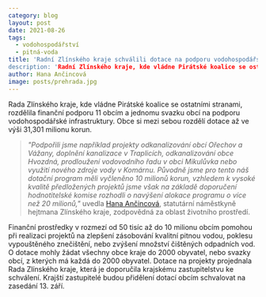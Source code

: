```yaml
---
category: blog
layout: post
date: 2021-08-26
tags: 
  - vodohospodářství
  - pitná-voda
title: 'Radní Zlínského kraje schválili dotace na podporu vodohospodářské infrastruktury
description: 'Radní Zlínského kraje, kde vládne Pirátské koalice se ostatními stranami schválila vodohospodářské dotace'
author: Hana Ančincová
image: posts/prehrada.jpg
---
```


Rada Zlínského kraje, kde vládne Pirátské koalice se ostatními stranami, rozdělila finanční podporu 11 obcím a jednomu svazku obcí na podporu vodohospodářské infrastruktury. Obce si mezi sebou rozdělí dotace až ve výši 31,301 milionu korun. 

> *"Podpořili jsme například projekty odkanalizování obcí Ořechov a Vážany, doplnění kanalizace v Traplicích, odkanalizování obce Hvozdná, prodloužení vodovodního řadu v obci Mikulůvka nebo využití nového zdroje vody v Komárnu. Původně jsme pro tento náš dotační program měli vyčleněno 10 milionů korun, vzhledem k vysoké kvalitě předložených projektů jsme však na základě doporučení hodnotitelské komise rozhodli o navýšení alokace programu o více než 20 milionů,"* uvedla [Hana Ančincová](https://zlinsky.pirati.cz/lide/hana-ancincova/), statutární náměstkyně hejtmana Zlínského kraje, zodpovědná za oblast životního prostředí.
> 
 
Finanční prostředky v rozmezí od 50 tisíc až do 10 milionu obcím pomohou při realizaci projektů na zlepšení zásobování kvalitní pitnou vodou, poklesu vypouštěného znečištění, nebo zvýšení množství čištěných odpadních vod. O dotace mohly žádat všechny obce kraje do 2000 obyvatel, nebo svazky obcí, z kterých má každá do 2000 obyvatel. Dotace na projekty projednala Rada Zlínského kraje, která je doporučila krajskému zastupitelstvu ke schválení. Krajští zastupitelé budou přidělení dotací obcím schvalovat na zasedání 13. září.
 

